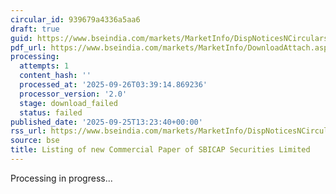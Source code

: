 ```yaml
---
circular_id: 939679a4336a5aa6
draft: true
guid: https://www.bseindia.com/markets/MarketInfo/DispNoticesNCirculars.aspx?Noticeid={6F871D09-8EC8-4B38-B066-7A662D54F430}&noticeno=20250925-50&dt=09/25/2025&icount=50&totcount=65&flag=0
pdf_url: https://www.bseindia.com/markets/MarketInfo/DownloadAttach.aspx?id=20250925-50&attachedId=
processing:
  attempts: 1
  content_hash: ''
  processed_at: '2025-09-26T03:39:14.869236'
  processor_version: '2.0'
  stage: download_failed
  status: failed
published_date: '2025-09-25T13:23:40+00:00'
rss_url: https://www.bseindia.com/markets/MarketInfo/DispNoticesNCirculars.aspx?Noticeid={6F871D09-8EC8-4B38-B066-7A662D54F430}&noticeno=20250925-50&dt=09/25/2025&icount=50&totcount=65&flag=0
source: bse
title: Listing of new Commercial Paper of SBICAP Securities Limited
---
```


Processing in progress...